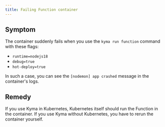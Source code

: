 ```yaml
---
title: Failing Function container
---
```


## Symptom

The container suddenly fails when you use the `kyma run function` command with these flags:

- `runtime=nodejs18`
- `debug=true`
- `hot-deploy=true`

In such a case, you can see the `[nodemon] app crashed` message in the container's logs.

## Remedy

If you use Kyma in Kubernetes, Kubernetes itself should run the Function in the container.
If you use Kyma without Kubernetes, you have to rerun the container yourself.
